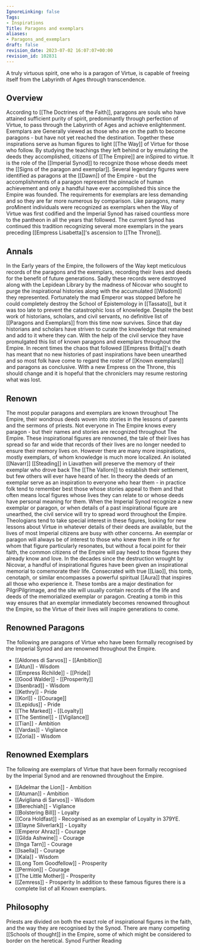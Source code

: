 ```yaml
---
IgnoreLinking: false
Tags:
- Inspirations
Title: Paragons and exemplars
aliases:
- Paragons_and_exemplars
draft: false
revision_date: 2023-07-02 16:07:07+00:00
revision_id: 102831
---
```


A truly virtuous spirit, one who is a paragon of Virtue, is capable of freeing itself from the Labyrinth of Ages through transcendence.
## Overview
According to [[The Doctrines of the Faith]], paragons are souls who have attained sufficient purity of spirit, predominantly through perfection of Virtue, to pass through the Labyrinth of Ages and achieve enlightenment. Exemplars are Generally viewed as those who are on the path to become paragons - but have not yet reached the destination. Together these inspirations serve as human figures to light [[The Way]] of Virtue for those who follow. By studying the teachings they left behind or by emulating the deeds they accomplished, citizens of [[The Empire]] are inSpired to virtue.
It is the role of the [[Imperial Synod]] to recognize those whose deeds meet the [[Signs of the paragon and exemplar]]. Several legendary figures were identified as paragons at the [[Dawn]] of the Empire - but the accomplishments of a paragon represent the pinnacle of human achievement and only a handful have ever accomplished this since the Empire was founded.
The requirements for exemplars are less demanding and so they are far more numerous by comparison. Like paragons, many proMinent individuals were recognized as exemplars when the Way of Virtue was first codified and the Imperial Synod has raised countless more to the pantheon in all the years that followed. The current Synod has continued this tradition recognizing several more exemplars in the years preceding [[Empress Lisabetta]]'s ascension to [[The Throne]].
## Annals
In the Early years of the Empire, the followers of the Way kept meticulous records of the paragons and the exemplars, recording their lives and deeds for the benefit of future generations. Sadly these records were destroyed along with the Lepidean Library by the madness of Nicovar who sought to purge the inspirational histories along with the accumulated [[Wisdom]] they represented. Fortunately the mad Emperor was stopped before he could completely destroy the School of Epistemology in [[Tassato]], but it was too late to prevent the catastrophic loss of knowledge. Despite the best work of historians, scholars, and civil servants, no definitive list of [[Paragons and Exemplars]] from this time now survives.
Since that day historians and scholars have striven to curate the knowledge that remained and add to it where they can. With the help of the civil service they have promulgated this list of known paragons and exemplars throughout the Empire. In recent times the chaos that followed [[Empress Britta]]'s death has meant that no new histories of past inspirations have been unearthed and so most folk have come to regard the roster of [[Known exemplars]] and paragons as conclusive. With a new Empress on the Throne, this should change and it is hopeful that the chroniclers may resume restoring what was lost.
## Renown
The most popular paragons and exemplars are known throughout The Empire, their wondrous deeds woven into stories in the lessons of parents and the sermons of priests. Not everyone in The Empire knows every paragon - but their names and stories are recognized throughout The Empire. These inspirational figures are renowned, the tale of their lives has spread so far and wide that records of their lives are no longer needed to ensure their memory lives on.
However there are many more inspirations, mostly exemplars, of whom knowledge is much more localized. An isolated [[Navarr]] [[Steading]] in Liavathen will preserve the memory of their exemplar who drove back The [[The Vallorn]] to establish their settlement, but few others will ever have heard of her. In theory the deeds of an exemplar serve as an inspiration to everyone who hear them - in practice folk tend to remember best those whose stories appeal to them and that often means local figures whose lives they can relate to or whose deeds have personal meaning for them.
When the Imperial Synod recognize a new exemplar or paragon, or when details of a past inspirational figure are unearthed, the civil service will try to spread word throughout the Empire. Theologians tend to take special interest in these figures, looking for new lessons about Virtue in whatever details of their deeds are available, but the lives of most Imperial citizens are busy with other concerns. An exemplar or paragon will always be of interest to those who knew them in life or for whom that figure particularly resonates, but without a focal point for their faith, the common citizens of the Empire will pay heed to those figures they already know and love.
In the decades since the destruction wrought by Nicovar, a handful of inspirational figures have been given an inspirational memorial to comemorate their life. Consecrated with true [[Liao]], this tomb, cenotaph, or similar encompasses a powerful spiritual [[Aura]] that inspires all those who experience it. These tombs are a major destination for PilgriPilgrimage, and the site will usually contain records of the life and deeds of the memorialized exemplar or paragon. Creating a tomb in this way ensures that an exemplar immediately becomes renowned throughout the Empire, so the Virtue of their lives will inspire generations to come.
## Renowned Paragons
The following are paragons of Virtue who have been formally recognised by the Imperial Synod and are renowned throughout the Empire.
* [[Aldones di Sarvos]] - [[Ambition]]
* [[Atun]] - Wisdom
* [[Empress Richilde]] - [[Pride]]
* [[Good Walder]] - [[Prosperity]]
* [[Isenbrad]] - Wisdom
* [[Kethry]] - Pride
* [[Korl]] - [[Courage]]
* [[Lepidus]] - Pride
* [[The Marked]] - [[Loyalty]]
* [[The Sentinel]] - [[Vigilance]]
* [[Tian]] - Ambition
* [[Vardas]] - Vigilance
* [[Zoria]] - Wisdom
## Renowned Exemplars
The following are exemplars of Virtue that have been formally recognised by the Imperial Synod and are renowned throughout the Empire. 
* [[Adelmar the Lion]] - Ambition
* [[Atuman]] - Ambition
* [[Avigliana di Sarvos]] - Wisdom
* [[Berechiah]] - Vigilance
* [[Bolstering Bill]] - Loyalty
* [[Cora Holdfast]] - Recognised as an exemplar of Loyalty in 379YE.
* [[Elayne Silverlark]] - Loyalty
* [[Emperor Ahraz]] - Courage
* [[Gilda Ashwine]] - Courage
* [[Inga Tarn]] - Courage
* [[Isaella]] - Courage
* [[Kala]] - Wisdom
* [[Long Tom Goodfellow]] - Prosperity
* [[Permion]] - Courage
* [[The Little Mother]] - Prosperity
* [[Zemress]] - Prosperity
In addition to these famous figures there is a complete list of all Known exemplars.
## Philosophy
Priests are divided on both the exact role of inspirational figures in the faith, and the way they are recognised by the Synod. There are many competing [[Schools of thought]] in the Empire, some of which might be considered to border on the heretical.
Synod Further Reading